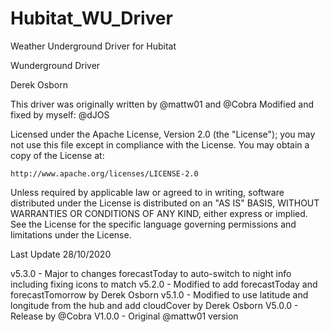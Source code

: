 # Hubitat_WU_Driver
Weather Underground Driver for Hubitat

Wunderground Driver

Derek Osborn

This driver was originally written by @mattw01 and @Cobra
Modified and fixed by myself: @dJOS

Licensed under the Apache License, Version 2.0 (the "License"); you may not use this file except
in compliance with the License. You may obtain a copy of the License at:

    http://www.apache.org/licenses/LICENSE-2.0

Unless required by applicable law or agreed to in writing, software distributed under the License is distributed
on an "AS IS" BASIS, WITHOUT WARRANTIES OR CONDITIONS OF ANY KIND, either express or implied. See the License
for the specific language governing permissions and limitations under the License.

Last Update 28/10/2020
 
v5.3.0 - Major to changes forecastToday to auto-switch to night info including fixing icons to match
v5.2.0 - Modified to add forecastToday and forecastTomorrow by Derek Osborn
v5.1.0 - Modified to use latitude and longitude from the hub and add cloudCover by Derek Osborn
V5.0.0 - Release by @Cobra
V1.0.0 - Original @mattw01 version


